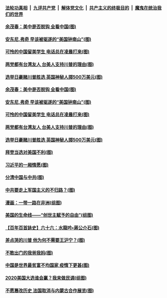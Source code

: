 

####  [法轮功真相](../../../../basic/blob/master/README.md?t=11051002) &nbsp;|&nbsp; [九评共产党](../../../../9ping.md/blob/master/README.md?t=11051002) &nbsp;|&nbsp; [解体党文化](../../../../jtdwh.md/blob/master/README.md?t=11051002)  &nbsp;|&nbsp; [共产主义的终极目的](../../../../gczydzjmd.md/blob/master/README.md?t=11051002) &nbsp;|&nbsp; [魔鬼在统治我们的世界](../../../../mgztzwmdsj.md/blob/master/README.md?t=11051002) 


#### [余茂春：美中是否脱钩 全看中国(图)](../pages/p4/951380.md?t=11051002) 

#### [安东尼.弗奇 早该被驱逐的“美国钟南山”(图)](../pages/p4/951386.md?t=11051002) 

#### [可怜的中国留美学生 电话总在凌晨打来(图)](../pages/p4/951383.md?t=11051002) 

#### [两党都有台湾友人 台美人支持川普的理由(图)](../pages/p4/951377.md?t=11051002) 

#### [选举日豪赌川普胜选 英国神秘人掷500万美元(图)](../pages/p4/951372.md?t=11051002) 


#### [余茂春：美中是否脱钩 全看中国(图)](../pages/p4/951380.md?t=11051002) 

#### [安东尼.弗奇 早该被驱逐的“美国钟南山”(图)](../pages/p4/951386.md?t=11051002) 

#### [可怜的中国留美学生 电话总在凌晨打来(图)](../pages/p4/951383.md?t=11051002) 

#### [两党都有台湾友人 台美人支持川普的理由(图)](../pages/p4/951377.md?t=11051002) 

#### [选举日豪赌川普胜选 英国神秘人掷500万美元(图)](../pages/p4/951372.md?t=11051002) 

#### [拜登当选对美国不利(图)](../pages/p4/951371.md?t=11051002) 



#### [习近平的一厢情愿(图)](../pages/p4/951272.md?t=11051002) 

#### [分清中国与中共(图)](../pages/p4/951269.md?t=11051002) 

#### [中共要走上军国主义的不归路？(图)](../pages/p4/951261.md?t=11051002) 

#### [漫画：一带一路在非洲(组图)](../pages/p4/951259.md?t=11051002) 

#### [美国的生命线——“创世主赋予的自由”(组图)](../pages/p4/950590.md?t=11051002) 

#### [【百年百首詠史】六十六：水龍吟•蔣公介石(图)](../pages/p4/951252.md?t=11051002) 

#### [差点哭的川普 他为何不需要王沪宁？(图)](../pages/p4/951194.md?t=11051002) 

#### [不敢出门的我爸我妈(图)](../pages/p4/951140.md?t=11051002) 

#### [中国是世界最贫富不均国家 疫情下更甚(图)](../pages/p4/951139.md?t=11051002) 

#### [2020美国大选谁会赢？我来做民调(组图)](../pages/p4/951146.md?t=11051002) 

#### [不愿篡改历史 法国取消与内蒙古合作展览(图)](../pages/p4/951142.md?t=11051002) 

